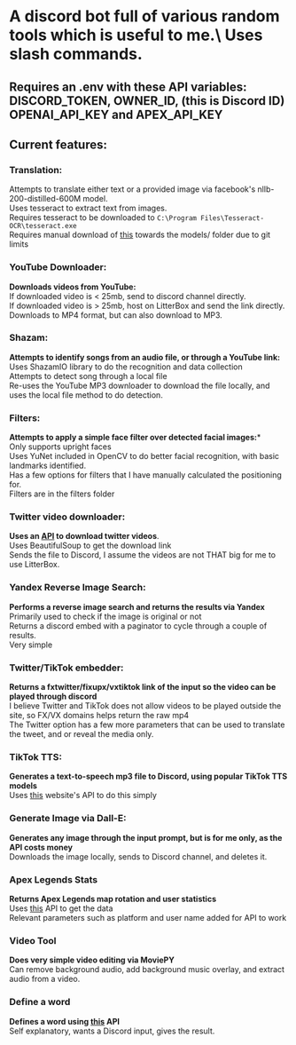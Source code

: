 # A discord bot full of various random tools which is useful to me.\ Uses slash commands.

## Requires an .env with these API variables: DISCORD_TOKEN, OWNER_ID, (this is Discord ID) OPENAI_API_KEY and APEX_API_KEY
## Current features:
### Translation:
Attempts to translate either text or a provided image via facebook's nllb-200-distilled-600M model.  
Uses tesseract to extract text from images.\
Requires tesseract to be downloaded to ``C:\Program Files\Tesseract-OCR\tesseract.exe``\
Requires manual download of [this](https://dl.fbaipublicfiles.com/nllb/lid/lid218e.bin) towards the models/ folder due to git limits

### YouTube Downloader:
**Downloads videos from YouTube:**\
If downloaded video is < 25mb, send to discord channel directly.\
If downloaded video is > 25mb, host on LitterBox and send the link directly.\
Downloads to MP4 format, but can also download to MP3.

### Shazam:
**Attempts to identify songs from an audio file, or through a YouTube link:**\
Uses ShazamIO library to do the recognition and data collection \
Attempts to detect song through a local file\
Re-uses the YouTube MP3 downloader to download the file locally, and uses the local file method to do detection.

### Filters:
**Attempts to apply a simple face filter over detected facial images:***\
Only supports upright faces\
Uses YuNet included in OpenCV to do better facial recognition, with basic landmarks identified.\
Has a few options for filters that I have manually calculated the positioning for.\
Filters are in the filters folder

### Twitter video downloader:
**Uses an [API](https://twitsave.com) to download twitter videos**.\
Uses BeautifulSoup to get the download link\
Sends the file to Discord, I assume the videos are not THAT big for me to use LitterBox.

### Yandex Reverse Image Search:
**Performs a reverse image search and returns the results via Yandex**\
Primarily used to check if the image is original or not\
Returns a discord embed with a paginator to cycle through a couple of results.\
Very simple

### Twitter/TikTok embedder:
**Returns a fxtwitter/fixupx/vxtiktok link of the input so the video can be played through discord**\
I believe Twitter and TikTok does not allow videos to be played outside the site, so FX/VX domains helps return the raw mp4\
The Twitter option has a few more parameters that can be used to translate the tweet, and or reveal the media only.

### TikTok TTS:
**Generates a text-to-speech mp3 file to Discord, using popular TikTok TTS models**\
Uses [this](https://tiktok-tts.weilbyte.dev/) website's API to do this simply

### Generate Image via Dall-E:
**Generates any image through the input prompt, but is for me only, as the API costs money**\
Downloads the image locally, sends to Discord channel, and deletes it.

### Apex Legends Stats
**Returns Apex Legends map rotation and user statistics**\
Uses [this](https://apexlegendsapi.com/) API to get the data \
Relevant parameters such as platform and user name added for API to work

### Video Tool
**Does very simple video editing via MoviePY**\
Can remove background audio, add background music overlay, and extract audio from a video.

### Define a word
**Defines a word using [this](https://dictionaryapi.dev/) API**\
Self explanatory, wants a Discord input, gives the result.









